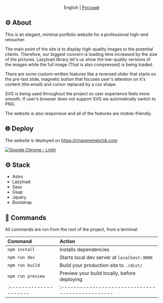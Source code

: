 <p align="center">
  <span>English</span> |
  <a href="https://github.com/HereHaveTheseFlowers/rinaveremejchik.com/blob/main/README.ru.MD">Русский</a>
</p>

## ⚙️ About
This is an elegant, minimal portfolio website for a professional high-end retoucher.

The main point of the site is to display high-quality images to the potential clients. Therefore, our biggest concern is loading time increased by the size of the pictures.  Lazyload library let's us show the low-quality versions of the images while the full image (That is also compressed) is being loaded.

There are some custom-written features like a reversed slider that starts on the pre-last slide, magnetic button that focuses user's attention on it's content (the email) and cursor replaced by a css shape.

SVG is being used throughout the project so user experience feels more smooth. If user's browser does not support SVG we automatically switch to PNG.

The website is also responsive and all of the features are mobile-friendly.

## 🌐 Deploy

The website is deployed on https://rinaveremejchik.com

<a href="https://rinaveremejchik.com/" target="_blank" rel="noopener noreferrer">

![Google Chrome - Light](https://user-images.githubusercontent.com/106176669/198884542-0bf5206a-116b-4786-9d7e-ca54a26a3d1d.png)

</a>

## ⚙️ Stack
 - Astro
 - Lazyload
 - Sass
 - Gsap
 - Jquery
 - Bootstrap

## 🧞 Commands

All commands are run from the root of the project, from a terminal:

| Command                | Action                                           |
| :--------------------- | :----------------------------------------------- |
| `npm install`          | Installs dependencies                            |
| `npm run dev`          | Starts local dev server at `localhost:3000`      |
| `npm run build`        | Build your production site to `./dist/`          |
| `npm run preview`      | Preview your build locally, before deploying     |
| :--------------------- | :----------------------------------------------- |
